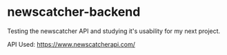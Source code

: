 # newscatcher-backend
Testing the newscatcher API and studying it's usability for my next project.

API Used: https://www.newscatcherapi.com/
